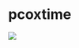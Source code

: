 pcoxtime
=======

[![](https://cranlogs.r-pkg.org/badges/pcoxtime)](https://cran.r-project.org/package=pcoxtime)
